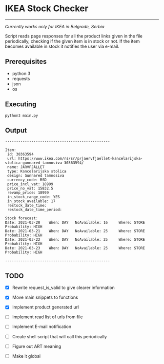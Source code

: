 # IKEA Stock Checker #
- - - - 
*Currently works only for IKEA in Belgrade, Serbia*

Script reads page responses for all the product links given in the file periodically, checking if the given item is in stock or not. If the item becomes available in stock it notifies the user via e-mail. 

## Prerequisites ##
- python 3
- requests
- json
- os

## Executing ##

    python3 main.py

## Output

    ------------------------------------------------

    Item:
     id: 30363594
     url: https://www.ikea.com/rs/sr/p/jaervfjaellet-kancelarijska-stolica-gunnared-tamnosiva-30363594/
     name: JÄRVFJÄLLET
     type: Kancelarijska stolica
     design: Gunnared tamnosiva
     currency_code: RSD
     price_incl_vat: 18999
     price_no_vat: 15832.5
     revamp_price: 18999
     in_stock_range_code: YES
     in_stock_available: 17
     restock_date_time: 
     restock_date_time_period: 

    Stock forecast:
    Date: 2021-03-20 	When: DAY 	NoAvailable: 16 	Where: STORE 	Probability: HIGH
    Date: 2021-03-21 	When: DAY 	NoAvailable: 25 	Where: STORE 	Probability: HIGH
    Date: 2021-03-22 	When: DAY 	NoAvailable: 25 	Where: STORE 	Probability: HIGH
    Date: 2021-03-23 	When: DAY 	NoAvailable: 25 	Where: STORE 	Probability: HIGH

    ------------------------------------------------




## TODO ##
- [x] Rewrite request_is_valid to give clearer information
- [x] Move main snippets to functions
- [x] Implement product generated url
- [ ] Implement read list of urls from file
- [ ] Implement E-mail notification
- [ ] Create shell script that will call this periodically
- [ ] Figure out ART meaning 
- [ ] Make it global


